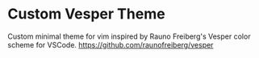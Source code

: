 # Custom Vesper Theme
Custom minimal theme for vim inspired by Rauno Freiberg's Vesper color scheme for VSCode.
https://github.com/raunofreiberg/vesper